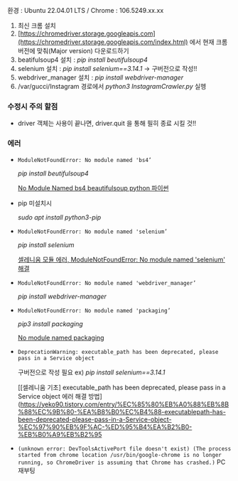 환경 : Ubuntu 22.04.01 LTS / Chrome : 106.5249.xx.xx

1. 최신 크롬 설치
2. [https://chromedriver.storage.googleapis.com](https://chromedriver.storage.googleapis.com/index.html) 에서 현재 크롬 버전에 맞춰(Major version) 다운로드하기
3. beatifulsoup4 설치 : *pip install beutifulsoup4*
4. selenium 설치 : *pip install selenium==3.14.1*
→ 구버전으로 작성!!
5. webdriver_manager 설치 : *pip install webdriver-manager*
6. /var/gucci/Instagram 경로에서 *python3 InstagramCrawler.py* 실헹

### 수정시 주의 할점

- driver 객체는 사용이 끝나면, driver.quit 을 통해 필히 종료 시킬 것!!

### 에러

- `ModuleNotFoundError: No module named 'bs4’`
    
    *pip install beutifulsoup4*
    
    [No Module Named bs4 beautifulsoup python 파이썬](https://studyhard24.tistory.com/235)
    
- pip 미설치시
    
    *sudo apt install python3-pip*
    
- `ModuleNotFoundError: No module named 'selenium’`
    
    *pip install selenium*
    
    [셀레니움 모듈 에러, ModuleNotFoundError: No module named 'selenium' 해결](https://shwank77.tistory.com/1588)
    
- `ModuleNotFoundError: No module named 'webdriver_manager’`
    
     *pip install webdriver-manager*
    
- `ModuleNotFoundError: No module named 'packaging’`
    
    *pip3 install packaging*
    
    [No module named packaging](https://stackoverflow.com/questions/42222096/no-module-named-packaging)
    
- `DeprecationWarning: executable_path has been deprecated, please pass in a Service object`
    
    구버전으로 작성 필요
    ex) *pip install selenium==3.14.1*
    
    [[셀레니움 기초] executable_path has been deprecated, please pass in a Service object 에러 해결 방법](https://yeko90.tistory.com/entry/%EC%85%80%EB%A0%88%EB%8B%88%EC%9B%80-%EA%B8%B0%EC%B4%88-executablepath-has-been-deprecated-please-pass-in-a-Service-object-%EC%97%90%EB%9F%AC-%ED%95%B4%EA%B2%B0-%EB%B0%A9%EB%B2%95

- `(unknown error: DevToolsActivePort file doesn't exist)
  (The process started from chrome location /usr/bin/google-chrome is no longer running, so ChromeDriver is assuming that Chrome has crashed.)`
  PC 재부팅
